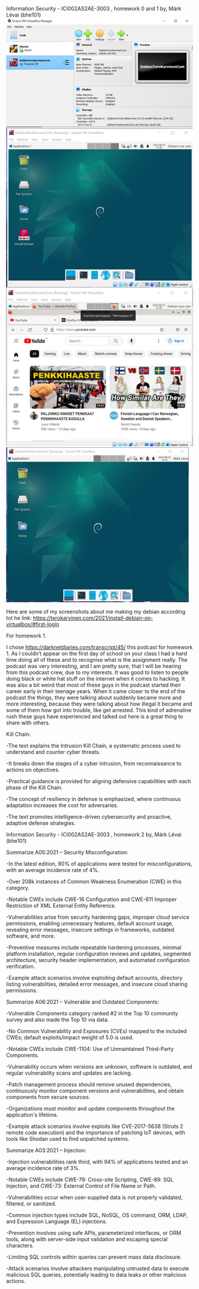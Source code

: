 Information Security - ICI002AS2AE-3003 , homework 0 and 1
by, Márk Lévai (bhe101)
![alt text](https://github.com/levaimark/bhe101/blob/main/debian1.png)
![alt text](https://github.com/levaimark/bhe101/blob/main/debian2.png)
![alt text](https://github.com/levaimark/bhe101/blob/main/debian3.png)
![alt text](https://github.com/levaimark/bhe101/blob/main/debian4.png)

Here are some of my screenshots about me making my debian according tot he link: https://terokarvinen.com/2021/install-debian-on-virtualbox/#first-login 

For homework 1.

I chose https://darknetdiaries.com/transcript/45/ this podcast for homework 1. As I couldn’t appear on the first day of school on your class I had a hard time doing all of these and to recognise what is the assignment really. The podcast was very interesting, and I am pretty sure, that I will be hearing from this podcast crew, due to my interests. It was good to listen to people doing black or white hat stuff on the internet when it comes to hacking. It was also a bit weird that most of these guys in the podcast started their career early in their teenage years. When it came closer to the end of the podcast the things, they were talking about suddenly became more and more interesting, because they were talking about how illegal it became and some of them how got into trouble, like get arrested. This kind of adrenaline rush these guys have experienced and talked out here is a great thing to share with others.

Kill Chain:

-The text explains the Intrusion Kill Chain, a systematic process used to understand and counter cyber threats.

-It breaks down the stages of a cyber intrusion, from reconnaissance to actions on objectives.

-Practical guidance is provided for aligning defensive capabilities with each phase of the Kill Chain.

-The concept of resiliency in defense is emphasized, where continuous adaptation increases the cost for adversaries.

-The text promotes intelligence-driven cybersecurity and proactive, adaptive defense strategies.

Information Security - ICI002AS2AE-3003 , homework 2 
by, Márk Lévai (bhe101)

Summarize A05:2021 – Security Misconfiguration:

-In the latest edition, 90% of applications were tested for misconfigurations, with an average incidence rate of 4%.

-Over 208k instances of Common Weakness Enumeration (CWE) in this category.

-Notable CWEs include CWE-16 Configuration and CWE-611 Improper Restriction of XML External Entity Reference.

-Vulnerabilities arise from security hardening gaps, improper cloud service permissions, enabling unnecessary features, default account usage, revealing error messages, insecure settings in frameworks, outdated software, and more.

-Preventive measures include repeatable hardening processes, minimal platform installation, regular configuration reviews and updates, segmented architecture, 
security header implementation, and automated configuration verification.

-Example attack scenarios involve exploiting default accounts, directory listing vulnerabilities, detailed error messages, and insecure cloud sharing permissions.

Summarize A06:2021 – Vulnerable and Outdated Components:

-Vulnerable Components category ranked #2 in the Top 10 community survey and also made the Top 10 via data.

-No Common Vulnerability and Exposures (CVEs) mapped to the included CWEs; default exploits/impact weight of 5.0 is used.

-Notable CWEs include CWE-1104: Use of Unmaintained Third-Party Components.

-Vulnerability occurs when versions are unknown, software is outdated, and regular vulnerability scans and updates are lacking.

-Patch management process should remove unused dependencies, continuously monitor component versions and vulnerabilities, and obtain components from secure sources.

-Organizations must monitor and update components throughout the application's lifetime.

-Example attack scenarios involve exploits like CVE-2017-5638 (Struts 2 remote code execution) and the importance of patching IoT devices, with tools like Shodan used to find unpatched systems.

Summarize A03:2021 – Injection:

-Injection vulnerabilities rank third, with 94% of applications tested and an average incidence rate of 3%.

-Notable CWEs include CWE-79: Cross-site Scripting, CWE-89: SQL Injection, and CWE-73: External Control of File Name or Path.

-Vulnerabilities occur when user-supplied data is not properly validated, filtered, or sanitized.

-Common injection types include SQL, NoSQL, OS command, ORM, LDAP, and Expression Language (EL) injections.

-Prevention involves using safe APIs, parameterized interfaces, or ORM tools, along with server-side input validation and escaping special characters.

-Limiting SQL controls within queries can prevent mass data disclosure.

-Attack scenarios involve attackers manipulating untrusted data to execute malicious SQL queries, potentially leading to data leaks or other malicious actions.
